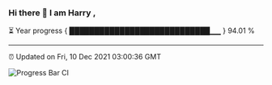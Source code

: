 ### Hi there 👋 I am Harry , 

⏳ Year progress { ████████████████████████████▁▁ } 94.01 %

---

⏰ Updated on Fri, 10 Dec 2021 03:00:36 GMT

![Progress Bar CI](https://github.com/duykhang68/duykhang68/workflows/Progress%20Bar%20CI/badge.svg)
